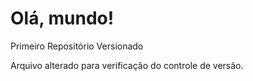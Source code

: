 # Olá, mundo!
 Primeiro Repositório Versionado

Arquivo alterado para verificação do controle de versão.